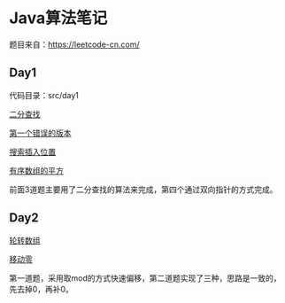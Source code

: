 # Java算法笔记

题目来自：https://leetcode-cn.com/

## Day1

代码目录：src/day1

[二分查找](https://leetcode-cn.com/problems/binary-search/)

[第一个错误的版本](https://leetcode-cn.com/problems/first-bad-version/)

[搜索插入位置](https://leetcode-cn.com/problems/search-insert-position/)

[有序数组的平方](https://leetcode-cn.com/problems/squares-of-a-sorted-array/)

前面3道题主要用了二分查找的算法来完成，第四个通过双向指针的方式完成。

## Day2

[轮转数组](https://leetcode-cn.com/problems/rotate-array/)

[移动零](https://leetcode-cn.com/problems/move-zeroes/)

第一道题，采用取mod的方式快速偏移，第二道题实现了三种，思路是一致的，先去掉0，再补0。